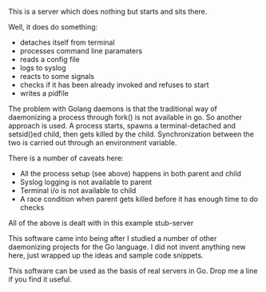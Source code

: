 This is a server which does nothing but starts and sits there.

Well, it does do something:

- detaches itself from terminal
- processes command line paramaters
- reads a config file
- logs to syslog
- reacts to some signals
- checks if it has been already invoked and refuses to start
- writes a pidfile

The problem with Golang daemons is that the traditional way of daemonizing a process through fork() is not available in go.
So another approach is used. A process starts, spawns a terminal-detached and setsid()ed child, then gets killed by the child.
Synchronization between the two is carried out through an environment variable.

There is a number of caveats here:

- All the process setup (see above) happens in both parent and child
- Syslog logging is not available to parent
- Terminal i/o is not available to child
- A race condition when parent gets killed before it has enough time to do checks

All of the above is dealt with in this example stub-server

This software came into being after I studied a number of other daemonizing projects for the Go language.
I did not invent anything new here, just wrapped up the ideas and sample code snippets.

This software can be used as the basis of real servers in Go. Drop me a line if you find it useful.

